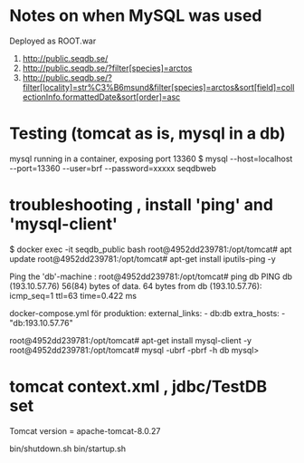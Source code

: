 
# Notes on when MySQL was used
Deployed as ROOT.war

1. http://public.seqdb.se/
2. http://public.seqdb.se/?filter[species]=arctos
3. http://public.seqdb.se/?filter[locality]=str%C3%B6msund&filter[species]=arctos&sort[field]=collectionInfo.formattedDate&sort[order]=asc


# Testing (tomcat as is, mysql in a db)


mysql running in a container, exposing  port 13360
$ mysql --host=localhost --port=13360 --user=brf --password=xxxxx seqdbweb

# troubleshooting , install 'ping' and 'mysql-client'

$ docker exec -it seqdb_public bash
root@4952dd239781:/opt/tomcat# apt update
root@4952dd239781:/opt/tomcat# apt-get install iputils-ping -y

Ping the 'db'-machine :
root@4952dd239781:/opt/tomcat# ping db
PING db (193.10.57.76) 56(84) bytes of data.
64 bytes from db (193.10.57.76): icmp_seq=1 ttl=63 time=0.422 ms

docker-compose.yml för produktion:
 external_links: 
    - db:db
   extra_hosts:
    - "db:193.10.57.76"

root@4952dd239781:/opt/tomcat# apt-get install mysql-client -y
root@4952dd239781:/opt/tomcat# mysql -ubrf -pbrf -h db
mysql>

# tomcat context.xml , jdbc/TestDB set 
Tomcat version = apache-tomcat-8.0.27 

<Resource name="jdbc/TestDB" 
                auth="Container" type="javax.sql.DataSource"
                maxActive="100" maxIdle="30" maxWait="10000"
                validationQuery="SELECT 1"
                testOnBorrow="true"
                username="brf" password="brf" driverClassName="com.mysql.jdbc.Driver"
                url="jdbc:mysql://localhost:13306/seqdbweb"/>

bin/shutdown.sh 
bin/startup.sh

